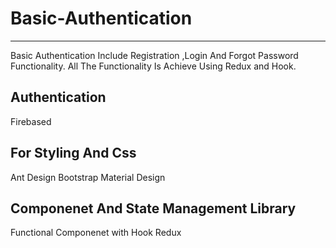 # Basic-Authentication
-----------------------
Basic Authentication Include Registration ,Login And Forgot Password Functionality. All The Functionality Is Achieve Using Redux and Hook.

Authentication
------------------
Firebased

For Styling And Css
----------------------
Ant Design
Bootstrap Material Design 

Componenet And State Management Library
----------------------
Functional Componenet with Hook
Redux
